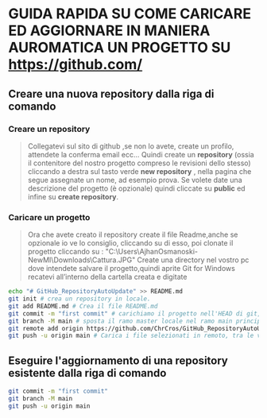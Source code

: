 # GUIDA RAPIDA SU COME CARICARE ED AGGIORNARE IN MANIERA AUROMATICA UN PROGETTO SU https://github.com/

## Creare una nuova repository dalla riga di comando
### Creare un repository
> Collegatevi sul sito di github ,se non lo avete, create un profilo, attendete la conferma email ecc…
Quindi create un **repository** (ossia il contenitore del nostro progetto compreso le revisioni dello stesso) cliccando a destra sul tasto verde **new repository** , nella pagina che segue assegnate un nome, ad esempio prova. Se volete date una descrizione del progetto (è opzionale) quindi cliccate su **public** ed infine su **create repository**.
### Caricare un progetto
> Ora che avete creato il repository create il file Readme,anche se opzionale io ve lo consiglio, cliccando su di esso, poi clonate il progetto cliccando su : "C:\Users\AjhanOsmanoski-NewMI\Downloads\Cattura.JPG"
> Create una directory nel vostro pc dove intendete salvare il progetto,quindi aprite Git for Windows recatevi all’interno della cartella creata e digitate
```sh
echo "# GitHub_RepositoryAutoUpdate" >> README.md
git init # crea un repository in locale.
git add README.md # Crea il file README.md
git commit -m "first commit" # carichiamo il progetto nell'HEAD di git, 
git branch -M main # sposta il ramo master locale nel ramo main principale
git remote add origin https://github.com/ChrCros/GitHub_RepositoryAutoUpdate.git # Crea un nuovo repository Git vuoto sul tuo server remoto
git push -u origin main # Carica i file selezionati in remoto, tra le virgolette è solo un messaggio per la commit.
```

## Eseguire l'aggiornamento di una repository esistente dalla riga di comando
```sh
git commit -m "first commit"
git branch -M main
git push -u origin main
```
